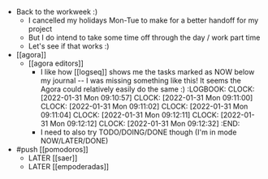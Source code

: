 - Back to the workweek :)
	- I cancelled my holidays Mon-Tue to make for a better handoff for my project
	- But I do intend to take some time off through the day / work part time
	- Let's see if that works :)
- [[agora]]
	- [[agora editors]]
		- I like how [[logseq]] shows me the tasks marked as NOW below my journal -- I was missing something like this! It seems the Agora could relatively easily do the same :)
		  :LOGBOOK:
		  CLOCK: [2022-01-31 Mon 09:10:57]
		  CLOCK: [2022-01-31 Mon 09:11:00]
		  CLOCK: [2022-01-31 Mon 09:11:02]
		  CLOCK: [2022-01-31 Mon 09:11:04]
		  CLOCK: [2022-01-31 Mon 09:12:11]
		  CLOCK: [2022-01-31 Mon 09:12:12]
		  CLOCK: [2022-01-31 Mon 09:12:32]
		  :END:
		- I need to also try TODO/DOING/DONE though (I'm in mode NOW/LATER/DONE)
- #push [[pomodoros]]
	- LATER [[saer]]
	- LATER [[empoderadas]]